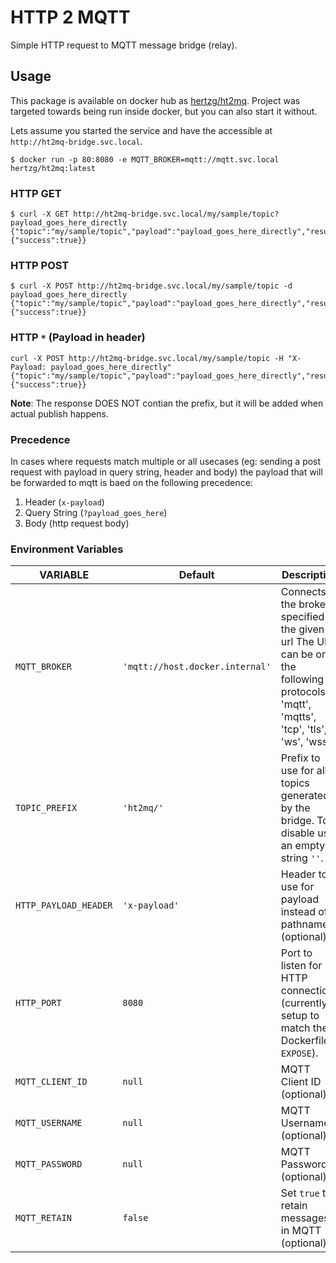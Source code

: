 # HTTP 2 MQTT
Simple HTTP request to MQTT message bridge (relay).

## Usage
This package is available on docker hub as [hertzg/ht2mq](https://hub.docker.com/repository/docker/hertzg/ht2mq/general).
Project was targeted towards being run inside docker, but you can also start it without.

Lets assume you started the service and have the accessible at `http://ht2mq-bridge.svc.local`.
```
$ docker run -p 80:8080 -e MQTT_BROKER=mqtt://mqtt.svc.local hertzg/ht2mq:latest
```

### HTTP GET
```
$ curl -X GET http://ht2mq-bridge.svc.local/my/sample/topic?payload_goes_here_directly
{"topic":"my/sample/topic","payload":"payload_goes_here_directly","result":{"success":true}}
```

### HTTP POST
```
$ curl -X POST http://ht2mq-bridge.svc.local/my/sample/topic -d payload_goes_here_directly
{"topic":"my/sample/topic","payload":"payload_goes_here_directly","result":{"success":true}}
```

### HTTP `*` (Payload in header)
```
curl -X POST http://ht2mq-bridge.svc.local/my/sample/topic -H "X-Payload: payload_goes_here_directly"
{"topic":"my/sample/topic","payload":"payload_goes_here_directly","result":{"success":true}}
```

**Note**: The response DOES NOT  contian the prefix, but it will be added when actual publish happens.

### Precedence
In cases where requests match multiple or all usecases (eg: sending a post request with payload in query string, header and body) the payload that will be forwarded to mqtt is baed on the following precedence:

1. Header (`x-payload`)
2. Query String (`?payload_goes_here`)
3. Body (http request body)

### Environment Variables
|VARIABLE|Default|Description|
|---|---| --- |
|`MQTT_BROKER`|`'mqtt://host.docker.internal'`| Connects to the broker specified by the given url The URL can be on the following protocols: 'mqtt', 'mqtts', 'tcp', 'tls', 'ws', 'wss'.|
|`TOPIC_PREFIX`|`'ht2mq/'`| Prefix to use for all topics generated by the bridge. To disable use an empty string `''`.|
|`HTTP_PAYLOAD_HEADER`|`'x-payload'`| Header to use for payload instead of pathname (optional).|
|`HTTP_PORT`|`8080`| Port to listen for HTTP connections (currently setup to match the Dockerfile `EXPOSE`).|
|`MQTT_CLIENT_ID`|`null`| MQTT Client ID (optional).|
|`MQTT_USERNAME`|`null`| MQTT Username (optional).|
|`MQTT_PASSWORD`|`null`| MQTT Password (optional).|
|`MQTT_RETAIN`|`false`| Set `true` to retain messages in MQTT (optional).|
